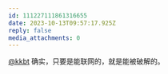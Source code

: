 ```yaml
---
id: 111227111861316655
date: 2023-10-13T09:57:17.925Z
reply: false
media_attachments: 0
---
```


[@kkbt](https://fmb.ftls.xyz/@kkbt) 确实，只要是能联网的，就是能被破解的。

